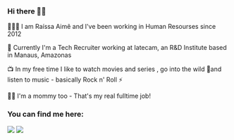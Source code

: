 ### Hi there ✌🏼 

👨🏻‍🚀 I am Raíssa Aimê and I've been working in Human Resourses since 2012

🏢 Currently I'm a Tech Recruiter working at Iatecam, an R&D Institute based in Manaus, Amazonas 

📺 In my free time I like to watch movies and series , go into the wild 🌱and listen to music - basically Rock n' Roll ⚡

👩‍👧 I'm a mommy too - That's my real fulltime job! 

<h3 align="left">You can find me here:</h3>
<p align="left">

<div> 
  <a href = "mailto:raissaime@gmail.com"><img src="https://img.shields.io/badge/-Gmail-%23333?style=for-the-badge&logo=gmail&logoColor=white" target="_blank"></a>
  <a href="https://www.linkedin.com/in/raissa-aime" target="_blank"><img src="https://img.shields.io/badge/-LinkedIn-%230077B5?style=for-the-badge&logo=linkedin&logoColor=white" target="_blank"></a>
 </div>




